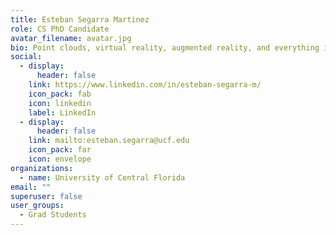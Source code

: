 ```yaml
---
title: Esteban Segarra Martinez
role: CS PhD Candidate
avatar_filename: avatar.jpg
bio: Point clouds, virtual reality, augmented reality, and everything in-between
social:
  - display:
      header: false
    link: https://www.linkedin.com/in/esteban-segarra-m/
    icon_pack: fab
    icon: linkedin
    label: LinkedIn
  - display:
      header: false
    link: mailto:esteban.segarra@ucf.edu
    icon_pack: far
    icon: envelope
organizations:
  - name: University of Central Florida
email: ""
superuser: false
user_groups:
  - Grad Students
---
```


